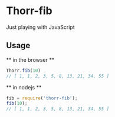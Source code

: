 # Thorr-fib

Just playing with JavaScript

## Usage

** in the browser **

```javascript
Thorr.fib(10)
// [ 1, 1, 2, 3, 5, 8, 13, 21, 34, 55 ]
```

** in nodejs **

```javascript
fib = require('thorr-fib');
fib(10);
// [ 1, 1, 2, 3, 5, 8, 13, 21, 34, 55 ]
```

